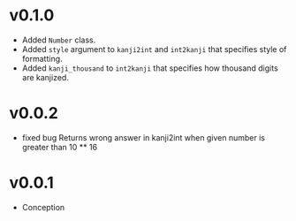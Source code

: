# v0.1.0
- Added `Number` class.
- Added `style` argument to `kanji2int` and `int2kanji` that specifies style of formatting.
- Added `kanji_thousand` to `int2kanji` that specifies how thousand digits are kanjized.

# v0.0.2
- fixed bug Returns wrong answer in kanji2int when given number is greater than 10 ** 16

# v0.0.1
- Conception
